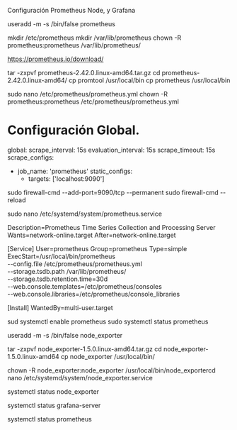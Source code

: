 Configuración Prometheus Node, y Grafana

useradd -m -s /bin/false prometheus

mkdir /etc/prometheus
mkdir /var/lib/prometheus
chown -R prometheus:prometheus /var/lib/prometheus/

https://prometheus.io/download/

tar -zxpvf prometheus-2.42.0.linux-amd64.tar.gz
cd prometheus-2.42.0.linux-amd64/
cp promtool /usr/local/bin
cp prometheus /usr/local/bin

sudo nano /etc/prometheus/prometheus.yml
chown -R prometheus:prometheus /etc/prometheus/prometheus.yml


# Configuración Global.
global:
  scrape_interval: 15s 
  evaluation_interval: 15s
  scrape_timeout: 15s  
scrape_configs:
  - job_name: 'prometheus'
    static_configs:
    - targets: ['localhost:9090'] 

sudo firewall-cmd --add-port=9090/tcp --permanent
sudo firewall-cmd --reload

sudo nano /etc/systemd/system/prometheus.service

Description=Prometheus Time Series Collection and Processing Server
Wants=network-online.target
After=network-online.target

[Service]
User=prometheus
Group=prometheus
Type=simple
ExecStart=/usr/local/bin/prometheus \
    --config.file /etc/prometheus/prometheus.yml \
    --storage.tsdb.path /var/lib/prometheus/ \
    --storage.tsdb.retention.time=30d \
    --web.console.templates=/etc/prometheus/consoles \
    --web.console.libraries=/etc/prometheus/console_libraries

[Install]
WantedBy=multi-user.target



sud systemctl enable prometheus
sudo systemctl status prometheus


useradd -m -s /bin/false node_exporter

tar -zxpvf node_exporter-1.5.0.linux-amd64.tar.gz
cd node_exporter-1.5.0.linux-amd64
cp node_exporter /usr/local/bin/

chown -R node_exporter:node_exporter /usr/local/bin/node_exportercd
nano /etc/systemd/system/node_exporter.service

systemctl status node_exporter

systemctl status grafana-server

systemctl status prometheus

